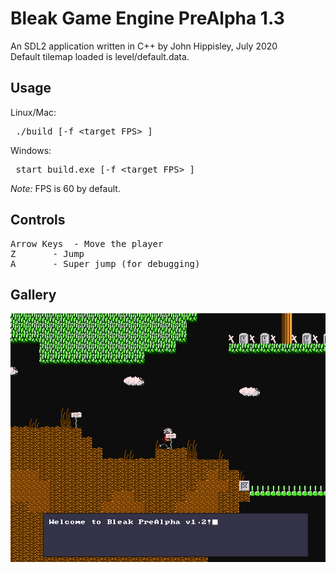 # Bleak Game Engine PreAlpha 1.3
An SDL2 application written in C++ by John Hippisley, July 2020 <br/>
Default tilemap loaded is level/default.data.
## Usage
Linux/Mac: <pre> ./build [-f &lt;target FPS&gt; ] </pre>
Windows: <pre> start build.exe [-f &lt;target FPS&gt; ] </pre>
<i> Note: </i> FPS is 60 by default.
## Controls
<pre>
Arrow Keys	- Move the player
Z		- Jump
A		- Super jump (for debugging)
</pre>
## Gallery
![Screenshot](https://raw.githubusercontent.com/JGHipp/bleak/master/screenshots/1.png)<br/>
